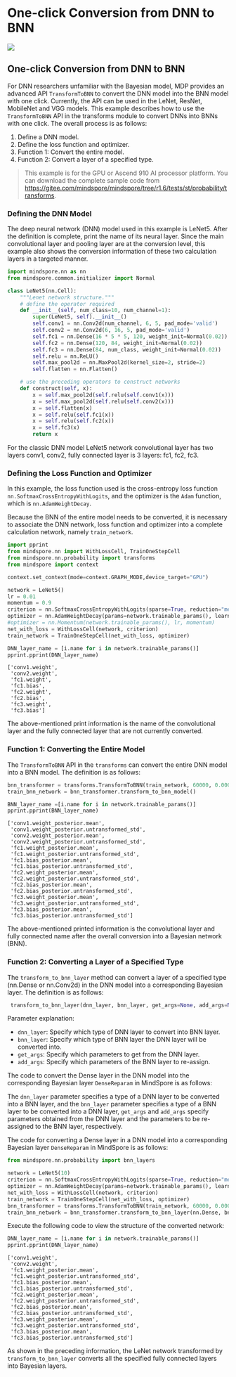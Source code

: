 # One-click Conversion from DNN to BNN

<a href="https://gitee.com/mindspore/docs/blob/r1.6/docs/probability/docs/source_en/one_click_conversion_from_dnn_to_bnn.md" target="_blank"><img src="https://gitee.com/mindspore/docs/raw/r1.6/resource/_static/logo_source_en.png"></a>

## One-click Conversion from DNN to BNN

For DNN researchers unfamiliar with the Bayesian model, MDP provides an advanced API `TransformToBNN` to convert the DNN model into the BNN model with one click. Currently, the API can be used in the LeNet, ResNet, MobileNet and VGG models. This example describes how to use the `TransformToBNN` API in the transforms module to convert DNNs into BNNs with one click. The overall process is as follows:

1. Define a DNN model.
2. Define the loss function and optimizer.
3. Function 1: Convert the entire model.
4. Function 2: Convert a layer of a specified type.

> This example is for the GPU or Ascend 910 AI processor platform. You can download the complete sample code from <https://gitee.com/mindspore/mindspore/tree/r1.6/tests/st/probability/transforms>.

### Defining the DNN Model

The deep neural network (DNN) model used in this example is LeNet5. After the definition is complete, print the name of its neural layer. Since the main convolutional layer and pooling layer are at the conversion level, this example also shows the conversion information of these two calculation layers in a targeted manner.

```python
import mindspore.nn as nn
from mindspore.common.initializer import Normal

class LeNet5(nn.Cell):
    """Lenet network structure."""
    # define the operator required
    def __init__(self, num_class=10, num_channel=1):
        super(LeNet5, self).__init__()
        self.conv1 = nn.Conv2d(num_channel, 6, 5, pad_mode='valid')
        self.conv2 = nn.Conv2d(6, 16, 5, pad_mode='valid')
        self.fc1 = nn.Dense(16 * 5 * 5, 120, weight_init=Normal(0.02))
        self.fc2 = nn.Dense(120, 84, weight_init=Normal(0.02))
        self.fc3 = nn.Dense(84, num_class, weight_init=Normal(0.02))
        self.relu = nn.ReLU()
        self.max_pool2d = nn.MaxPool2d(kernel_size=2, stride=2)
        self.flatten = nn.Flatten()

    # use the preceding operators to construct networks
    def construct(self, x):
        x = self.max_pool2d(self.relu(self.conv1(x)))
        x = self.max_pool2d(self.relu(self.conv2(x)))
        x = self.flatten(x)
        x = self.relu(self.fc1(x))
        x = self.relu(self.fc2(x))
        x = self.fc3(x)
        return x
```

For the classic DNN model LeNet5 network convolutional layer has two layers conv1, conv2, fully connected layer is 3 layers: fc1, fc2, fc3.

### Defining the Loss Function and Optimizer

In this example, the loss function used is the cross-entropy loss function `nn.SoftmaxCrossEntropyWithLogits`, and the optimizer is the `Adam` function, which is `nn.AdamWeightDecay`.

Because the BNN of the entire model needs to be converted, it is necessary to associate the DNN network, loss function and optimizer into a complete calculation network, namely `train_network`.

```python
import pprint
from mindspore.nn import WithLossCell, TrainOneStepCell
from mindspore.nn.probability import transforms
from mindspore import context

context.set_context(mode=context.GRAPH_MODE,device_target="GPU")

network = LeNet5()
lr = 0.01
momentum = 0.9
criterion = nn.SoftmaxCrossEntropyWithLogits(sparse=True, reduction="mean")
optimizer = nn.AdamWeightDecay(params=network.trainable_params(), learning_rate=0.0001)
#optimizer = nn.Momentum(network.trainable_params(), lr, momentum)
net_with_loss = WithLossCell(network, criterion)
train_network = TrainOneStepCell(net_with_loss, optimizer)

DNN_layer_name = [i.name for i in network.trainable_params()]
pprint.pprint(DNN_layer_name)
```

```text
['conv1.weight',
 'conv2.weight',
 'fc1.weight',
 'fc1.bias',
 'fc2.weight',
 'fc2.bias',
 'fc3.weight',
 'fc3.bias']
 ```

 The above-mentioned print information is the name of the convolutional layer and the fully connected layer that are not currently converted.

### Function 1: Converting the Entire Model

The `TransformToBNN` API in the `transforms` can convert the entire DNN model into a BNN model. The definition is as follows:

```python
bnn_transformer = transforms.TransformToBNN(train_network, 60000, 0.000001)
train_bnn_network = bnn_transformer.transform_to_bnn_model()

BNN_layer_name =[i.name for i in network.trainable_params()]
pprint.pprint(BNN_layer_name)
```

```text
['conv1.weight_posterior.mean',
 'conv1.weight_posterior.untransformed_std',
 'conv2.weight_posterior.mean',
 'conv2.weight_posterior.untransformed_std',
 'fc1.weight_posterior.mean',
 'fc1.weight_posterior.untransformed_std',
 'fc1.bias_posterior.mean',
 'fc1.bias_posterior.untransformed_std',
 'fc2.weight_posterior.mean',
 'fc2.weight_posterior.untransformed_std',
 'fc2.bias_posterior.mean',
 'fc2.bias_posterior.untransformed_std',
 'fc3.weight_posterior.mean',
 'fc3.weight_posterior.untransformed_std',
 'fc3.bias_posterior.mean',
 'fc3.bias_posterior.untransformed_std']
 ```

 The above-mentioned printed information is the convolutional layer and fully connected name after the overall conversion into a Bayesian network (BNN).

### Function 2: Converting a Layer of a Specified Type

The `transform_to_bnn_layer` method can convert a layer of a specified type (nn.Dense or nn.Conv2d) in the DNN model into a corresponding Bayesian layer. The definition is as follows:

```python
 transform_to_bnn_layer(dnn_layer, bnn_layer, get_args=None, add_args=None):
```

Parameter explanation:

- `dnn_layer`: Specify which type of DNN layer to convert into BNN layer.
- `bnn_layer`: Specify which type of BNN layer the DNN layer will be converted into.
- `get_args`: Specify which parameters to get from the DNN layer.
- `add_args`: Specify which parameters of the BNN layer to re-assign.

The code to convert the Dense layer in the DNN model into the corresponding Bayesian layer `DenseReparam` in MindSpore is as follows:

The `dnn_layer` parameter specifies a type of a DNN layer to be converted into a BNN layer, and the `bnn_layer` parameter specifies a type of a BNN layer to be converted into a DNN layer, `get_args` and `add_args` specify parameters obtained from the DNN layer and the parameters to be re-assigned to the BNN layer, respectively.

The code for converting a Dense layer in a DNN model into a corresponding Bayesian layer `DenseReparam` in MindSpore is as follows:

```python
from mindspore.nn.probability import bnn_layers

network = LeNet5(10)
criterion = nn.SoftmaxCrossEntropyWithLogits(sparse=True, reduction="mean")
optimizer = nn.AdamWeightDecay(params=network.trainable_params(), learning_rate=0.0001)
net_with_loss = WithLossCell(network, criterion)
train_network = TrainOneStepCell(net_with_loss, optimizer)
bnn_transformer = transforms.TransformToBNN(train_network, 60000, 0.000001)
train_bnn_network = bnn_transformer.transform_to_bnn_layer(nn.Dense, bnn_layers.DenseReparam)
```

Execute the following code to view the structure of the converted network:

```python
DNN_layer_name = [i.name for i in network.trainable_params()]
pprint.pprint(DNN_layer_name)
```

```text
['conv1.weight',
 'conv2.weight',
 'fc1.weight_posterior.mean',
 'fc1.weight_posterior.untransformed_std',
 'fc1.bias_posterior.mean',
 'fc1.bias_posterior.untransformed_std',
 'fc2.weight_posterior.mean',
 'fc2.weight_posterior.untransformed_std',
 'fc2.bias_posterior.mean',
 'fc2.bias_posterior.untransformed_std',
 'fc3.weight_posterior.mean',
 'fc3.weight_posterior.untransformed_std',
 'fc3.bias_posterior.mean',
 'fc3.bias_posterior.untransformed_std']
```

As shown in the preceding information, the LeNet network transformed by `transform_to_bnn_layer` converts all the specified fully connected layers into Bayesian layers.
